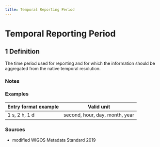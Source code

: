 ```yaml
---
title: Temporal Reporting Period
---
```


# Temporal Reporting Period

## 1 Definition

The time period used for reporting and for which the information should be aggregated from the native temporal resolution.

### Notes 

### Examples 

| Entry format example | Valid unit                    |
|----------------------|-------------------------------|
| 1 s, 2 h, 1 d         | second, hour, day, month, year |

### Sources 
- modified WIGOS Metadata Standard 2019
